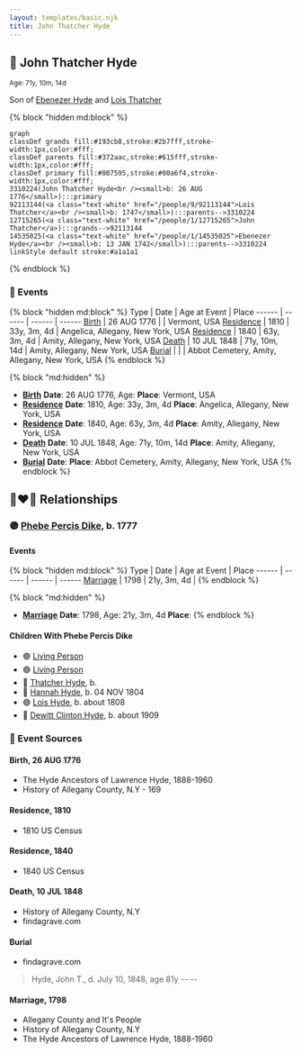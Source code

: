 ```yaml
---
layout: templates/basic.njk
title: John Thatcher Hyde
---
```

## 🔵 John Thatcher Hyde
<small>Age: 71y, 10m, 14d</small>

Son of [Ebenezer Hyde](/people/1/14535025) and [Lois Thatcher](/people/9/92113144)

{% block "hidden md:block" %}
```mermaid
graph
classDef grands fill:#193cb8,stroke:#2b7fff,stroke-width:1px,color:#fff;
classDef parents fill:#372aac,stroke:#615fff,stroke-width:1px,color:#fff;
classDef primary fill:#007595,stroke:#00a6f4,stroke-width:1px,color:#fff;
3310224(John Thatcher Hyde<br /><small>b: 26 AUG 1776</small>):::primary
92113144(<a class="text-white" href="/people/9/92113144">Lois Thatcher</a><br /><small>b: 1747</small>):::parents-->3310224
12715265(<a class="text-white" href="/people/1/12715265">John Thatcher</a>):::grands-->92113144
14535025(<a class="text-white" href="/people/1/14535025">Ebenezer Hyde</a><br /><small>b: 13 JAN 1742</small>):::parents-->3310224
linkStyle default stroke:#a1a1a1
```
{% endblock %}

### 📆 Events

{% block "hidden md:block" %}
Type | Date | Age at Event | Place
------ | ------ | ------ | ------
[Birth](#event-event-2) | 26 AUG 1776 |  | Vermont, USA
[Residence](#event-event-0) | 1810 | 33y, 3m, 4d | Angelica, Allegany, New York, USA
[Residence](#event-event-1) | 1840 | 63y, 3m, 4d | Amity, Allegany, New York, USA
[Death](#event-event-5) | 10 JUL 1848 | 71y, 10m, 14d | Amity, Allegany, New York, USA
[Burial](#event-event-6) |  |  | Abbot Cemetery, Amity, Allegany, New York, USA
{% endblock %}

{% block "md:hidden" %}
- **[Birth](#event-event-2)**
**Date**: 26 AUG 1776, Age:
**Place**: Vermont, USA
- **[Residence](#event-event-0)**
**Date**: 1810, Age: 33y, 3m, 4d
**Place**: Angelica, Allegany, New York, USA
- **[Residence](#event-event-1)**
**Date**: 1840, Age: 63y, 3m, 4d
**Place**: Amity, Allegany, New York, USA
- **[Death](#event-event-5)**
**Date**: 10 JUL 1848, Age: 71y, 10m, 14d
**Place**: Amity, Allegany, New York, USA
- **[Burial](#event-event-6)**
**Date**:
**Place**: Abbot Cemetery, Amity, Allegany, New York, USA
{% endblock %}

## 👩‍❤️‍👨 Relationships

### 🟣 [Phebe Percis Dike](/people/4/41577072), b. 1777

#### Events

{% block "hidden md:block" %}
Type | Date | Age at Event | Place
------ | ------ | ------ | ------
[Marriage](#event-family-0-event-0) | 1798 | 21y, 3m, 4d |
{% endblock %}

{% block "md:hidden" %}
- **[Marriage](#event-family-0-event-0)**
**Date**: 1798, Age: 21y, 3m, 4d
**Place**:
{% endblock %}

#### Children With Phebe Percis Dike
* 🟣 [Living Person](/people/4/44848664)
* 🟣 [Living Person](/people/4/47693044)
* 🔵 [Thatcher Hyde](/people/3/39742544), b.
* 🔵 [Hannah Hyde](/people/2/2490748), b. 04 NOV 1804
* 🟣 [Lois Hyde](/people/8/83724316), b. about 1808
* 🔵 [Dewitt Clinton Hyde](/people/4/47530864), b. about 1909
### 📰 Event Sources

#### <a id="event-event-2"></a> Birth, 26 AUG 1776
* The Hyde Ancestors of Lawrence Hyde, 1888-1960
* History of Allegany County, N.Y  - 169

#### <a id="event-event-0"></a> Residence, 1810
* 1810 US Census

#### <a id="event-event-1"></a> Residence, 1840
* 1840 US Census

#### <a id="event-event-5"></a> Death, 10 JUL 1848
* History of Allegany County, N.Y
* findagrave.com

#### <a id="event-event-6"></a> Burial
* findagrave.com
>   
  > Hyde, John T., d. July 10, 1848, age 81y -- --
#### <a id="event-family-0-event-0"></a> Marriage, 1798
* Allegany County and It's People
* History of Allegany County, N.Y
* The Hyde Ancestors of Lawrence Hyde, 1888-1960
